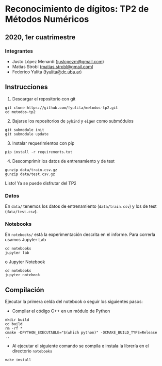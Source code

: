 # Reconocimiento de dígitos: TP2 de Métodos Numéricos
## 2020, 1er cuatrimestre

### Integrantes

- Justo López Menardi (juslopezm@gmail.com)
- Matías Strobl (matias.strobl@gmail.com)
- Federico Yulita (fyulita@dc.uba.ar)


## Instrucciones


1. Descargar el repositorio con git

```
git clone https://github.com/fyulita/metodos-tp2.git
cd metodos-tp2
```

2. Bajarse los repositorios de `pybind` y `eigen` como submódulos

```
git submodule init
git submodule update
```

3. Instalar requerimientos con pip

```
pip install -r requirements.txt
```

4. Descomprimir los datos de entrenamiento y de test

```
gunzip data/train.csv.gz
gunzip data/test.csv.gz
```

Listo! Ya se puede disfrutar del TP2

### Datos

En `data/` tenemos los datos de entrenamiento (`data/train.csv`) y los de test (`data/test.csv`).

### Notebooks

En `notebooks/` está la experimentación descrita en el informe. Para correrla usamos Jupyter Lab

```
cd notebooks
jupyter lab
```
o  Jupyter Notebook

```
cd notebooks
jupyter notebook
```

## Compilación

Ejecutar la primera celda del notebook o seguir los siguientes pasos:

- Compilar el código C++ en un módulo de Python

```
mkdir build
cd build
rm -rf *
cmake -DPYTHON_EXECUTABLE="$(which python)" -DCMAKE_BUILD_TYPE=Release ..
```

- Al ejecutar el siguiente comando se compila e instala la librería en el directorio `notebooks`

```
make install
